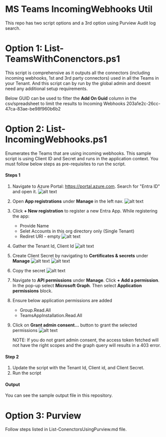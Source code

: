 # MS Teams IncomingWebhooks Util

This repo has two script options and a 3rd option using Purview Audit log search.

# Option 1: **List-TeamsWithConenctors.ps1**

This script is comprehensive as it outputs all the connectors (including incoming webhooks, 1st and 3rd party connectors) used in all the Teams in your Tenant. And this script can by run by the global admin and doesnt need any additional setup requirements.

Below GUID can be used to filter the **Add On Guid** column in the csv/spreadsheet to limit the results to Incoming Webhooks
203a1e2c-26cc-47ca-83ae-be98f960b6b2



# Option 2: **List-IncomingWebhooks.ps1**

Enumerates the Teams that are using incoming webhooks. This sample script is using Client ID and Secret and runs in the application context. You must follow below steps as pre-requisites to run the script.

#### Steps 1
1. Navigate to Azure Portal: https://portal.azure.com. Search for "Entra ID" and open it.
![alt text](images/Open-entraid.png)
2. Open **App registrations** under **Manage** in the left nav.
![alt text](images/Open-appreg.png)
3. Click **+ New registration** to register a new Entra App. While registering the app:
    * Provide Name
    * Selet Accounts in this org directory only (Single Tenant)
    * Rediret URI - empty
    ![alt text](images/Reg-app.png)
4. Gather the Tenant Id, Client Id
    ![alt text](images/Tid-Cid.png)
5. Create Client Secret by navigating to **Certificates & secrets** under **Manage**
    ![alt text](images/Create-secret.png)
    ![alt text](images/Add-secret.png)
6. Copy the secret
    ![alt text](images/Copy-secret.png)
7. Navigate to **API permissions** under **Manage**. Click **+ Add a permission**. In the pop-up select **Microsoft Graph**. Then select **Application permissions** block. 
8. Ensure below application permissions are added
    * Group.Read.All
    * TeamsAppInstallation.Read.All
9. Click on **Grant admin consent...** button to grant the selected permissions
    ![alt text](images/Graph-perms.png)
    
    NOTE: If you do not grant admin consent, the access token fetched will not have the right scopes and the graph query will results in a 403 error.

#### Step 2
1. Update the script with the Tenant Id, Client id, and Client Secret.
2. Run the script

#### Output
You can see the sample output file in this repository. 

# Option 3: Purview

Follow steps listed in List-ConenctorsUsingPurview.md file.